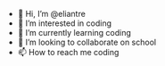 - 👋 Hi, I’m @eliantre
- 👀 I’m interested in coding
- 🌱 I’m currently learning coding
- 💞️ I’m looking to collaborate on school
- 📫 How to reach me coding

<!---
eliantre/eliantre is a ✨ special ✨ repository because its `README.md` (this file) appears on your GitHub profile.
You can click the Preview link to take a look at your changes.
--->
